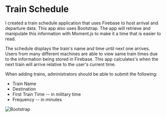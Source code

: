 # Train Schedule

I created a train schedule application that uses Firebase to host arrival and departure data. This app also uses Bootstrap. The app will retrieve and manipulate this information with Moment.js to make it a time that is easier to read.

The schedule displays the train's name and time until next one arrives.
Users from many different machines are able to view same train times due to the information being stored in Firebase.
This app calculates's when the next train will arrive relative to the user's current time.

When adding trains, administrators should be able to submit the following:
* Train Name
* Destination
* First Train Time -- in military time
* Frequency -- in minutes

![Bootstrap](https://img.shields.io/badge/-Built%20with%20Bootstrap-blueviolet)
